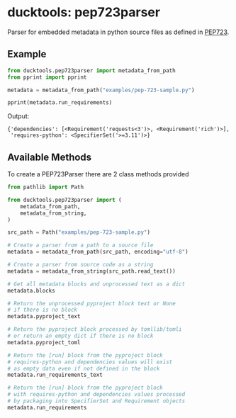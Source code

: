 # ducktools: pep723parser #

Parser for embedded metadata in python source files 
as defined in [PEP723](https://peps.python.org/pep-0723/).

## Example ##

```python
from ducktools.pep723parser import metadata_from_path
from pprint import pprint

metadata = metadata_from_path("examples/pep-723-sample.py")

pprint(metadata.run_requirements)
```

Output:
```
{'dependencies': [<Requirement('requests<3')>, <Requirement('rich')>],
 'requires-python': <SpecifierSet('>=3.11')>}
```

## Available Methods ##

To create a PEP723Parser there are 2 class methods provided

```python
from pathlib import Path

from ducktools.pep723parser import (
    metadata_from_path,
    metadata_from_string,
)

src_path = Path("examples/pep-723-sample.py")

# Create a parser from a path to a source file
metadata = metadata_from_path(src_path, encoding="utf-8")

# Create a parser from source code as a string
metadata = metadata_from_string(src_path.read_text())

# Get all metadata blocks and unprocessed text as a dict
metadata.blocks

# Return the unprocessed pyproject block text or None 
# if there is no block
metadata.pyproject_text

# Return the pyproject block processed by tomllib/tomli
# or return an empty dict if there is no block
metadata.pyproject_toml

# Return the [run] block from the pyproject block
# requires-python and dependencies values will exist
# as empty data even if not defined in the block
metadata.run_requirements_text

# Return the [run] block from the pyproject block
# with requires-python and dependencies values processed
# by packaging into SpecifierSet and Requirement objects
metadata.run_requirements
```
